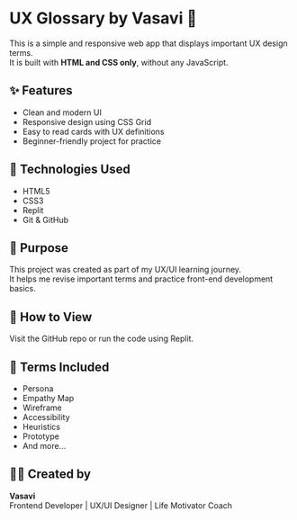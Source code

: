 # UX Glossary by Vasavi 🌸

This is a simple and responsive web app that displays important UX design terms.  
It is built with **HTML and CSS only**, without any JavaScript.

## ✨ Features

- Clean and modern UI
- Responsive design using CSS Grid
- Easy to read cards with UX definitions
- Beginner-friendly project for practice

## 📁 Technologies Used

- HTML5
- CSS3
- Replit
- Git & GitHub

## 🎯 Purpose

This project was created as part of my UX/UI learning journey.  
It helps me revise important terms and practice front-end development basics.

## 🚀 How to View

Visit the GitHub repo or run the code using Replit.

## 🧠 Terms Included

- Persona
- Empathy Map
- Wireframe
- Accessibility
- Heuristics
- Prototype
- And more...

## 👩‍💻 Created by

**Vasavi**  
Frontend Developer | UX/UI Designer | Life Motivator Coach
